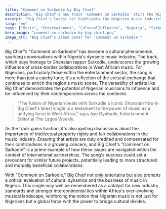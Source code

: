 ```yaml
---
title: "Comment on Sarkodie by Big Chief"
description: "Big Chief's new track 'Comment on Sarkodie' stirs the Nigerian music scene."
excerpt: "Big Chief's latest hit highlights the Nigerian music industry's dynamism."
lang: "en"
tags: ["Music", "Entertainment", "CulturalInfluence", "Nigeria", "Sarkodie"]
hero_image: "comment-on-sarkodie-by-big-chief.png"
image_alt: "Big Chief's album cover for 'Comment on Sarkodie'"
---
```


Big Chief's "Comment on Sarkodie" has become a cultural phenomenon, sparking conversations within Nigeria's dynamic music industry. The track, which pays homage to Ghanaian rapper Sarkodie, underscores the growing influence of cross-border collaborations in West African music. For Nigerians, particularly those within the entertainment sector, the song is more than just a catchy tune; it's a reflection of the cultural exchange that continues to enrich the region's music scene. The versatility of artists like Big Chief demonstrates the potential of Nigerian musicians to influence and be influenced by their contemporaries across the continent.

> "The fusion of Nigerian beats with Sarkodie's iconic Ghanaian flow in Big Chief's latest single is a testament to the power of music as a unifying force in West Africa," says Ayo Oyebade, Entertainment Editor at The Lagos Weekly.

As the track gains traction, it's also igniting discussions about the importance of intellectual property rights and fair collaborations in the music industry. Ensuring that artists are duly credited and compensated for their contributions is a growing concern, and Big Chief's "Comment on Sarkodie" is a prime example of how these issues are navigated within the context of international partnerships. The song's success could set a precedent for similar future projects, potentially leading to more structured and mutually beneficial collaborations.

With "Comment on Sarkodie," Big Chief not only entertains but also prompts a critical evaluation of cultural dynamics and the business of music in Nigeria. This single may well be remembered as a catalyst for new industry standards and stronger intercontinental ties within Africa's ever-evolving musical landscape, reinforcing the notion that Nigerian music is not just for Nigerians but a global force with the power to bridge cultural divides.